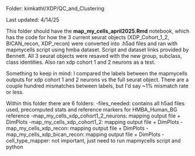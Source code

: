Folder: kimkathl/XDP/QC_and_Clustering 

Last updated: 4/14/25

This folder should have the **map_my_cells_april2025.Rmd** notebook, which has the code for how the 3 current seurat objects (XDP_Cohort_1_2, BICAN_recon, XDP_recon) were converted into .h5ad files and ran with mapmycells script using hmba dataset. Script and dataset links provided by Bennett.
All 3 seurat objects were resaved with the new group, subclass, class identities. Also ran xdp cohort 1 and 2 neurons as a test. 

Something to keep in mind: I compared the labels between the mapmycells outputs for xdp cohort 1 and 2 neurons vs the full seurat object. There are a couple hundred mismatches between labels, but I'd say ~1% mismatch rate or less.

Within this folder there are 6 folders:
  -files_needed: contains all h5ad files used, precomputed stats and reference markers for HMBA_Human_BG reference
  -map_my_cells_xdp_cohort1_2_neurons: mapping output file + DimPlots
  -map_my_cells_xdp_cohort1_2: mapping output file + DimPlots
  -map_my_cells_xdp_recon: mapping output file + DimPlots
  -map_my_cells_xdp_bican_recon: mapping output file + DimPlots
  -cell_type_mapper: not important, just need to run mapmycells script and python